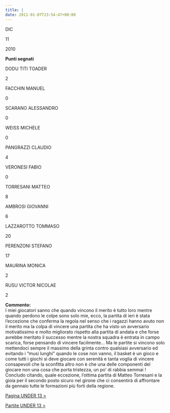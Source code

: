 ```yaml
---
title: |
date: 2011-01-07T23:54:47+00:00
---
```

DIC

11

2010

**Punti segnati**

DODU TITI TOADER

2

FACCHIN MANUEL

0

SCARANO ALESSANDRO

0

WEISS MICHELE

0

PANGRAZZI CLAUDIO

4

VERONESI FABIO

0

TORRESANI MATTEO

8

AMBROSI GIOVANNI

6

LAZZAROTTO TOMMASO

20

PERENZONI STEFANO

17

MAURINA MONICA

2

RUSU VICTOR NICOLAE

2

**Commento:**  
I miei giocatori sanno che quando vincono il merito è tutto loro mentre quando perdono le colpe sono solo mie, ecco, la partita di ieri è stata l’eccezione che conferma la regola nel senso che i ragazzi hanno avuto non il merito ma la colpa di vincere una partita che ha visto un avversario motivatissimo e molto migliorato rispetto alla partita di andata e che forse avrebbe meritato il successo mentre la nostra squadra è entrata in campo scarica, forse pensando di vincere facilmente… Ma le partite si vincono solo mettendoci sempre il massimo della grinta contro qualsiasi avversario ed evitando i “musi lunghi” quando le cose non vanno, il basket è un gioco e come tutti i giochi si deve giocare con serenità e tanta voglia di vincere consapevoli che la sconfitta altro non è che una delle componenti del giocare non una cosa che porta tristezza, un po’ di rabbia semmai ! Concludo citando, quale eccezione, l’ottima partita di Matteo Torresani e la gioia per il secondo posto sicuro nel girone che ci consentirà di affrontare da gennaio tutte le formazioni più forti della regione.

[Pagina UNDER 13 >](http://www.basketgardolo.it/under-13)

[Partite UNDER 13 >](http://www.basketgardolo.it/?tag=under-13&cat=11)